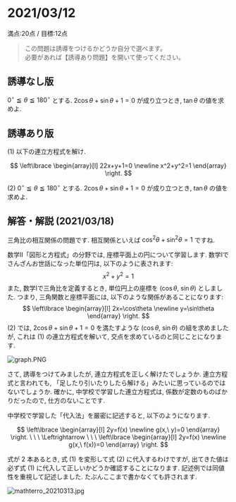# 2021/03/12

満点:20点 / 目標:12点

> この問題は誘導をつけるかどうか自分で選べます。  
> 必要があれば【誘導あり問題】を開いて使ってください。

## 誘導なし版

$0^{\circ} \leqq \theta \leqq 180^{\circ}$ とする. $2\cos\theta+\sin\theta+1=0$ が成り立つとき, $\tan\theta$ の値を求めよ. 

<div style="page-break-before:always"></div>

## 誘導あり版

<!-- (1) 方程式 $(*)$, $(**)$ を連立して解け.
$$2x+y+1=0 \ \cdots (\ast)$$

$$x^2+y^2=1 \ \cdots (\ast\ast)$$ -->

(1) 以下の連立方程式を解け.

$$
\left\lbrace
\begin{array}[l]
22x+y+1=0 \newline
x^2+y^2=1
\end{array}
\right.
$$

(2) $0^{\circ} \leqq \theta \leqq 180^{\circ}$ とする. $2\cos\theta+\sin\theta+1=0$ が成り立つとき, $\tan\theta$ の値を求めよ. 


<div style="page-break-before:always"></div>

## 解答・解説 (2021/03/18)

三角比の相互関係の問題です.
相互関係といえば $\cos^2 \theta + \sin^2 \theta = 1$ ですね.

数学II「図形と方程式」の分野では, 座標平面上の円について学習します. 数学Iでさんざんお世話になった単位円は, 以下のように表されます:$$x^2+y^2=1$$
また, 数学Iで三角比を定義するとき, 単位円上の座標を $(\cos \theta,\ \sin \theta)$ としました. つまり, 三角関数と座標平面には, 以下のような関係があることになります:
$$
\left\lbrace
\begin{array}[l]
2x=\cos\theta \newline
y=\sin\theta
\end{array}
\right.
$$
(2) では, $2\cos\theta+\sin\theta+1=0$ を満たすような $(\cos \theta,\ \sin \theta)$ の組を求めましたが, これは (1) の連立方程式を解いて, 交点を求めているのと同じことになります.

![graph.PNG](https://qiita-image-store.s3.ap-northeast-1.amazonaws.com/0/559517/6a3ae4f9-8401-1de7-5f6d-c5f2746bd192.png)

さて, 誘導をつけてみましたが, 連立方程式を正しく解けたでしょうか.
連立方程式と言われても, 「足したり引いたりしたら解ける」みたいに思っているのではないでしょうか.
確かに, 中学校で学習した連立方程式は, 係数が定数のものばかりだったので, 仕方のないことです.

<!-- 中学校で学習した「代入法」を厳密に記述すると, 以下のようになります($\land$ は「かつ」の意味です). -->

<!-- $$y=f(x) \land g(x,\ y)=0 \ \Leftrightarrow \ y=f(x) \land g(x,\ f(x))=0$$ -->

中学校で学習した「代入法」を厳密に記述すると, 以下のようになります.

$$
\left\lbrace
\begin{array}[l]
2y=f(x) \newline
g(x,\ y)=0
\end{array}
\right.
\ \ \ \Leftrightarrow \ \ \ 
\left\lbrace
\begin{array}[l]
2y=f(x) \newline
g(x,\ f(x))=0
\end{array}
\right.
$$

式が 2 本あるとき, 式 (1) を変形して式 (2) に代入するわけですが, 出てきた値は必ず式 (1) に代入して正しいかどうか確認することになります. 
記述例では同値性を重視して記述しました. たぶんここまで書かなくても許されます.

![mathterro_20210313.jpg](https://qiita-image-store.s3.ap-northeast-1.amazonaws.com/0/559517/ad32a10d-1b6b-8e0b-731d-72632d82c6c6.jpeg)
